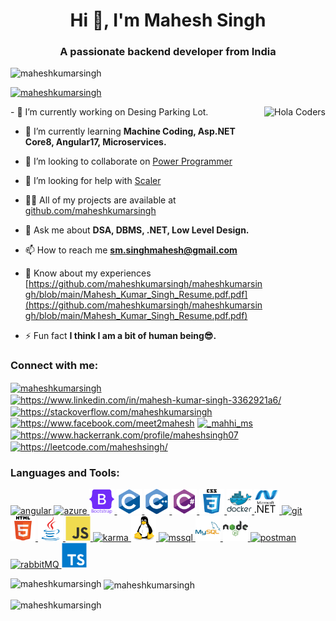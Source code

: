 <h1 align="center">Hi 👋, I'm Mahesh Singh</h1>
<h3 align="center">A passionate backend developer from India</h3>

<p align="left"> <img src="https://komarev.com/ghpvc/?username=maheshkumarsingh&label=Profile%20views&color=0e75b6&style=flat" alt="maheshkumarsingh" /> </p>

<p align="left"> <a href="https://github.com/ryo-ma/github-profile-trophy"><img src="https://github-profile-trophy.vercel.app/?username=maheshkumarsingh" alt="maheshkumarsingh" /></a> </p>
<img align="right" src="https://github.com/vivekweb2013/vivekweb2013/raw/main/developer.gif" alt="Hola Coders" height="350" style="max-width: 100%; display: inline-block;" data-target="animated-image.originalImage">
- 🔭 I’m currently working on Desing Parking Lot.

- 🌱 I’m currently learning **Machine Coding, Asp.NET Core8, Angular17, Microservices.**

- 👯 I’m looking to collaborate on [Power Programmer](https://www.infosys.com/careers/power-programmers.html)

- 🤝 I’m looking for help with [Scaler](https://www.scaler.com/academy/mentee-dashboard/todos)

- 👨‍💻 All of my projects are available at [github.com/maheshkumarsingh](github.com/maheshkumarsingh)

- 💬 Ask me about **DSA, DBMS, .NET, Low Level Design.**

- 📫 How to reach me **sm.singhmahesh@gmail.com**

- 📄 Know about my experiences [https://github.com/maheshkumarsingh/maheshkumarsingh/blob/main/Mahesh_Kumar_Singh_Resume.pdf.pdf](https://github.com/maheshkumarsingh/maheshkumarsingh/blob/main/Mahesh_Kumar_Singh_Resume.pdf.pdf)

- ⚡ Fun fact **I think I am a bit of human being😎.**

<!--### Blogs posts-->
<!-- BLOG-POST-LIST:START -->
<!-- BLOG-POST-LIST:END -->
<h3 align="left">Connect with me:</h3>
<p align="left">
<a href="https://dev.to/maheshkumarsingh" target="blank"><img align="center" src="https://raw.githubusercontent.com/rahuldkjain/github-profile-readme-generator/master/src/images/icons/Social/devto.svg" alt="maheshkumarsingh" height="30" width="40" /></a>
<a href="https://linkedin.com/in/https://www.linkedin.com/in/mahesh-kumar-singh-3362921a6/" target="blank"><img align="center" src="https://raw.githubusercontent.com/rahuldkjain/github-profile-readme-generator/master/src/images/icons/Social/linked-in-alt.svg" alt="https://www.linkedin.com/in/mahesh-kumar-singh-3362921a6/" height="30" width="40" /></a>
<a href="https://stackoverflow.com/users/https://stackoverflow.com/maheshkumarsingh" target="blank"><img align="center" src="https://raw.githubusercontent.com/rahuldkjain/github-profile-readme-generator/master/src/images/icons/Social/stack-overflow.svg" alt="https://stackoverflow.com/maheshkumarsingh" height="30" width="40" /></a>
<a href="https://fb.com/https://www.facebook.com/meet2mahesh" target="blank"><img align="center" src="https://raw.githubusercontent.com/rahuldkjain/github-profile-readme-generator/master/src/images/icons/Social/facebook.svg" alt="https://www.facebook.com/meet2mahesh" height="30" width="40" /></a>
<a href="https://instagram.com/_mahhi_ms" target="blank"><img align="center" src="https://raw.githubusercontent.com/rahuldkjain/github-profile-readme-generator/master/src/images/icons/Social/instagram.svg" alt="_mahhi_ms" height="30" width="40" /></a>
<a href="https://www.hackerrank.com/https://www.hackerrank.com/profile/maheshsingh07" target="blank"><img align="center" src="https://raw.githubusercontent.com/rahuldkjain/github-profile-readme-generator/master/src/images/icons/Social/hackerrank.svg" alt="https://www.hackerrank.com/profile/maheshsingh07" height="30" width="40" /></a>
<a href="https://www.leetcode.com/https://leetcode.com/maheshsingh/" target="blank"><img align="center" src="https://raw.githubusercontent.com/rahuldkjain/github-profile-readme-generator/master/src/images/icons/Social/leet-code.svg" alt="https://leetcode.com/maheshsingh/" height="30" width="40" /></a>
</p>

<h3 align="left">Languages and Tools:</h3>
<p align="left"> <a href="https://angular.io" target="_blank" rel="noreferrer"> <img src="https://angular.io/assets/images/logos/angular/angular.svg" alt="angular" width="40" height="40"/> </a> <a href="https://azure.microsoft.com/en-in/" target="_blank" rel="noreferrer"> <img src="https://www.vectorlogo.zone/logos/microsoft_azure/microsoft_azure-icon.svg" alt="azure" width="40" height="40"/> </a> <a href="https://getbootstrap.com" target="_blank" rel="noreferrer"> <img src="https://raw.githubusercontent.com/devicons/devicon/master/icons/bootstrap/bootstrap-plain-wordmark.svg" alt="bootstrap" width="40" height="40"/> </a> <a href="https://www.cprogramming.com/" target="_blank" rel="noreferrer"> <img src="https://raw.githubusercontent.com/devicons/devicon/master/icons/c/c-original.svg" alt="c" width="40" height="40"/> </a> <a href="https://www.w3schools.com/cpp/" target="_blank" rel="noreferrer"> <img src="https://raw.githubusercontent.com/devicons/devicon/master/icons/cplusplus/cplusplus-original.svg" alt="cplusplus" width="40" height="40"/> </a> <a href="https://www.w3schools.com/cs/" target="_blank" rel="noreferrer"> <img src="https://raw.githubusercontent.com/devicons/devicon/master/icons/csharp/csharp-original.svg" alt="csharp" width="40" height="40"/> </a> <a href="https://www.w3schools.com/css/" target="_blank" rel="noreferrer"> <img src="https://raw.githubusercontent.com/devicons/devicon/master/icons/css3/css3-original-wordmark.svg" alt="css3" width="40" height="40"/> </a> <a href="https://www.docker.com/" target="_blank" rel="noreferrer"> <img src="https://raw.githubusercontent.com/devicons/devicon/master/icons/docker/docker-original-wordmark.svg" alt="docker" width="40" height="40"/> </a> <a href="https://dotnet.microsoft.com/" target="_blank" rel="noreferrer"> <img src="https://raw.githubusercontent.com/devicons/devicon/master/icons/dot-net/dot-net-original-wordmark.svg" alt="dotnet" width="40" height="40"/> </a> <a href="https://git-scm.com/" target="_blank" rel="noreferrer"> <img src="https://www.vectorlogo.zone/logos/git-scm/git-scm-icon.svg" alt="git" width="40" height="40"/> </a> <a href="https://www.w3.org/html/" target="_blank" rel="noreferrer"> <img src="https://raw.githubusercontent.com/devicons/devicon/master/icons/html5/html5-original-wordmark.svg" alt="html5" width="40" height="40"/> </a> <a href="https://www.java.com" target="_blank" rel="noreferrer"> <img src="https://raw.githubusercontent.com/devicons/devicon/master/icons/java/java-original.svg" alt="java" width="40" height="40"/> </a> <a href="https://developer.mozilla.org/en-US/docs/Web/JavaScript" target="_blank" rel="noreferrer"> <img src="https://raw.githubusercontent.com/devicons/devicon/master/icons/javascript/javascript-original.svg" alt="javascript" width="40" height="40"/> </a> <a href="https://karma-runner.github.io/latest/index.html" target="_blank" rel="noreferrer"> <img src="https://raw.githubusercontent.com/detain/svg-logos/780f25886640cef088af994181646db2f6b1a3f8/svg/karma.svg" alt="karma" width="40" height="40"/> </a> <a href="https://www.linux.org/" target="_blank" rel="noreferrer"> <img src="https://raw.githubusercontent.com/devicons/devicon/master/icons/linux/linux-original.svg" alt="linux" width="40" height="40"/> </a> <a href="https://www.microsoft.com/en-us/sql-server" target="_blank" rel="noreferrer"> <img src="https://www.svgrepo.com/show/303229/microsoft-sql-server-logo.svg" alt="mssql" width="40" height="40"/> </a> <a href="https://www.mysql.com/" target="_blank" rel="noreferrer"> <img src="https://raw.githubusercontent.com/devicons/devicon/master/icons/mysql/mysql-original-wordmark.svg" alt="mysql" width="40" height="40"/> </a> <a href="https://nodejs.org" target="_blank" rel="noreferrer"> <img src="https://raw.githubusercontent.com/devicons/devicon/master/icons/nodejs/nodejs-original-wordmark.svg" alt="nodejs" width="40" height="40"/> </a> <a href="https://postman.com" target="_blank" rel="noreferrer"> <img src="https://www.vectorlogo.zone/logos/getpostman/getpostman-icon.svg" alt="postman" width="40" height="40"/> </a> <a href="https://www.rabbitmq.com" target="_blank" rel="noreferrer"> <img src="https://www.vectorlogo.zone/logos/rabbitmq/rabbitmq-icon.svg" alt="rabbitMQ" width="40" height="40"/> </a> <a href="https://www.typescriptlang.org/" target="_blank" rel="noreferrer"> <img src="https://raw.githubusercontent.com/devicons/devicon/master/icons/typescript/typescript-original.svg" alt="typescript" width="40" height="40"/> </a> </p>

<p><img align="left" src="https://github-readme-stats.vercel.app/api/top-langs?username=maheshkumarsingh&show_icons=true&locale=en&layout=compact" alt="maheshkumarsingh" /></p>

<p>&nbsp;<img align="center" src="https://github-readme-stats.vercel.app/api?username=maheshkumarsingh&show_icons=true&locale=en" alt="maheshkumarsingh" /></p>

<p><img align="center" src="https://github-readme-streak-stats.herokuapp.com/?user=maheshkumarsingh&" alt="maheshkumarsingh" /></p>
